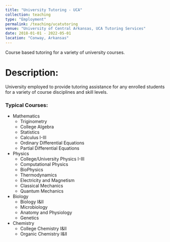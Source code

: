 ```yaml
---
title: "University Tutoring - UCA"
collection: teaching
type: "Employment"
permalink: /teaching/ucatutoring
venue: "University of Central Arkansas, UCA Tutoring Services"
date: 2018-01-01 - 2022-05-01
location: "Conway, Arkansas"
---
```

Course based tutoring for a variety of university courses.



Description:
======
University employed to provide tutoring assistance for any enrolled students for a variety of course disciplines and skill levels. 
### Typical Courses:
- Mathematics
  - Triginometry
  - College Algebra
  - Statistics
  - Calculus I-III
  - Ordinary Differential Equations
  - Partial Differential Equations
- Physics
  - College/University Physics I-III
  - Computational Physics
  - BioPhysics
  - Thermodynamics
  - Electricity and Magnetism
  - Classical Mechanics
  - Quantum Mechanics
- Biology
  - Biology I&II
  - Microbiology
  - Anatomy and Physiology
  - Genetics
- Chemistry
  - College Chemistry I&II
  - Organic Chemistry I&II
